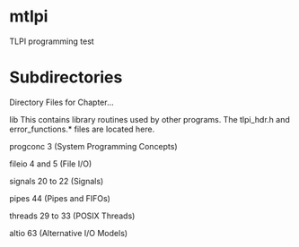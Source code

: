 mtlpi
=====

TLPI programming test

Subdirectories
==============
Directory       Files for Chapter...

lib             This contains library routines used by other 
                programs. The tlpi_hdr.h and error_functions.* 
                files are located here.

progconc        3 (System Programming Concepts)

fileio          4 and 5 (File I/O)

signals         20 to 22 (Signals)

pipes           44 (Pipes and FIFOs)

threads         29 to 33 (POSIX Threads)

altio           63 (Alternative I/O Models)


